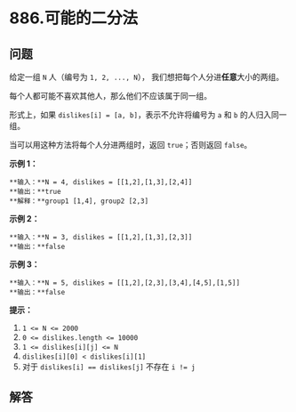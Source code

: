 # 886.可能的二分法

## 问题

给定一组 `N` 人（编号为 `1, 2, ..., N`）， 我们想把每个人分进**任意**大小的两组。

每个人都可能不喜欢其他人，那么他们不应该属于同一组。

形式上，如果 `dislikes[i] = [a, b]`，表示不允许将编号为 `a` 和 `b` 的人归入同一组。

当可以用这种方法将每个人分进两组时，返回 `true`；否则返回 `false`。

**示例 1：**

```
**输入：**N = 4, dislikes = [[1,2],[1,3],[2,4]]
**输出：**true
**解释：**group1 [1,4], group2 [2,3]

```

**示例 2：**

```
**输入：**N = 3, dislikes = [[1,2],[1,3],[2,3]]
**输出：**false

```

**示例 3：**

```
**输入：**N = 5, dislikes = [[1,2],[2,3],[3,4],[4,5],[1,5]]
**输出：**false

```

**提示：**

1. `1 <= N <= 2000`
2. `0 <= dislikes.length <= 10000`
3. `1 <= dislikes[i][j] <= N`
4. `dislikes[i][0] < dislikes[i][1]`
5. 对于 `dislikes[i] == dislikes[j]` 不存在 `i != j` 



## 解答

